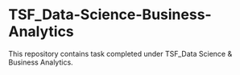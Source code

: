 # TSF_Data-Science-Business-Analytics
This repository contains task completed under TSF_Data Science &amp; Business Analytics.
